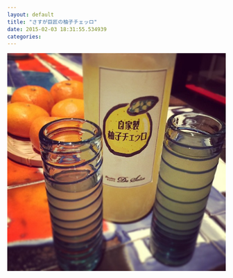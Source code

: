 ```yaml
---
layout: default
title: "さすが巨匠の柚子チェッロ"
date: 2015-02-03 18:31:55.534939
categories: 
---
```


![巨匠の柚子チェッロ](/assets/images/201501/10946443_325858260937349_914907466_n.jpg)


